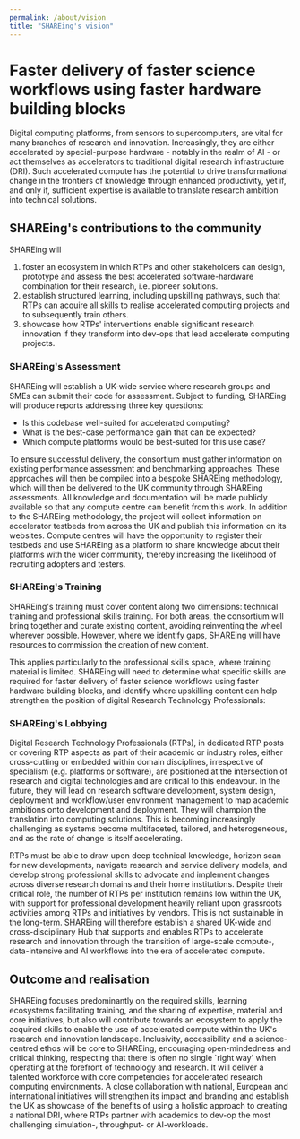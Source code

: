 ```yaml
---
permalink: /about/vision
title: "SHAREing's vision"
---
```



# Faster delivery of faster science workflows using faster hardware building blocks

Digital computing platforms, from sensors to 
supercomputers, are vital for many branches of research and innovation.
Increasingly, they are either accelerated by special-purpose hardware - notably in the realm of AI - or act themselves as accelerators to traditional digital research infrastructure (DRI).
Such accelerated compute has the potential to drive 
transformational change in the frontiers of knowledge through enhanced 
productivity, yet if, and only if, sufficient expertise is available to
translate research ambition into technical solutions. 


## SHAREing's contributions to the community


SHAREing will

1. foster an ecosystem in which RTPs and other stakeholders can design, prototype and assess the best accelerated software-hardware combination for their research, i.e. pioneer solutions.
2. establish structured learning, including upskilling pathways, such that RTPs can acquire all skills to realise accelerated computing projects and to subsequently train others.
3. showcase how RTPs' interventions enable significant research innovation if they transform into dev-ops that lead accelerate computing projects.


### SHAREing's Assessment


SHAREing will establish a UK-wide service where research groups and SMEs can submit their code for assessment. 
Subject to funding, SHAREing will produce reports addressing three key questions: 

- Is this codebase well-suited for accelerated computing? 
- What is the best-case performance gain that can be expected? 
- Which compute platforms would be best-suited for this use case?

To ensure successful delivery, the consortium must gather information on existing performance assessment and benchmarking approaches. 
These approaches will then be compiled into a bespoke SHAREing methodology, which will then be delivered to the UK community through SHAREing assessments. 
All knowledge and documentation will be made publicly available so that any compute centre can benefit from this work.
In addition to the SHAREing methodology, the project will collect information on accelerator testbeds from across the UK and publish this information on its websites. 
Compute centres will have the opportunity to register their testbeds and use SHAREing as a platform to share knowledge about their platforms with the wider community, thereby increasing the likelihood of recruiting adopters and testers.



### SHAREing's Training


SHAREing's training must cover content along two dimensions: technical training and professional skills training. 
For both areas, the consortium will bring together and curate existing content, avoiding reinventing the wheel wherever possible. 
However, where we identify gaps, SHAREing will have resources to commission the creation of new content.


This applies particularly to the professional skills space, where training material is limited. 
SHAREing will need to determine what specific skills are required for faster delivery of faster science workflows using faster hardware building blocks, and identify where upskilling content can help strengthen the position of digital Research Technology Professionals:



### SHAREing's Lobbying


Digital Research Technology Professionals (RTPs), in dedicated RTP posts or covering RTP aspects as part of their academic or industry roles, either cross-cutting or embedded within domain disciplines, irrespective of specialism (e.g. platforms or software),
are positioned at the intersection of research and digital technologies 
and are critical to this endeavour.
In the future, they will lead on research software development, system design, deployment
and workflow/user environment management to map academic ambitions onto development and deployment.
They will champion the translation into computing solutions.
This is becoming increasingly challenging as systems become multifaceted, tailored, 
and heterogeneous, and as the rate of change is itself accelerating.


RTPs must be able to draw upon deep technical 
knowledge, horizon scan for new developments, navigate research and service 
delivery models, and develop strong professional skills to advocate and 
implement changes across diverse research domains and their home 
institutions. 
Despite their critical role, the
number of RTPs per institution remains low within the UK, with support for professional development heavily 
reliant upon grassroots activities among RTPs and initiatives by vendors. This
is not sustainable in the long-term.
SHAREing will therefore establish a shared UK-wide and cross-disciplinary Hub that supports and enables RTPs to accelerate 
research and innovation through the transition of large-scale 
compute-, data-intensive and AI workflows into the era of accelerated compute.

## Outcome and realisation

SHAREing focuses predominantly on the required skills, learning ecosystems facilitating training, and the sharing of
expertise, material and core initiatives,
but also will contribute towards an ecosystem to apply the acquired skills to enable the use of accelerated compute within the UK's research and innovation landscape.
Inclusivity, accessibility and a science-centred ethos will be core to SHAREing, encouraging 
open-mindedness and critical thinking, respecting that there is 
often no single `right way' when operating at the forefront of technology and
research.
It will deliver a talented workforce with core competencies for 
accelerated research computing environments.
A close collaboration with national, European and international initiatives will 
strengthen its impact and branding and establish the UK as showcase of the benefits of using a holistic approach to creating a national DRI, where RTPs partner with academics to dev-op the most challenging simulation-, throughput- or AI-workloads.

